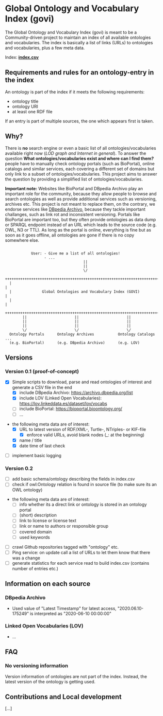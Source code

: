 # Global Ontology and Vocabulary Index (govi)

The Global Ontology and Vocabulary Index (govi) is meant to be a Community-driven project to maintain an index of all available ontologies and vocabularies.
The index is basically a list of links (URLs) to ontologies and vocabularies, plus a few meta data.

Index: [**index.csv**](./index.csv)

## Requirements and rules for an ontology-entry in the index

An ontology is part of the index if it meets the following requirements:
* ontology title
* ontology URI
* at least one RDF file

If an entry is part of multiple sources, the one which appears first is taken.

## Why?

There is **no** search engine or even a basic list of all ontologies/vocabularies available right now (*LOD graph and Internet in general*).
To answer the question **What ontologies/vocabularies exist and where can I find them?** people have to manually check ontology portals (such as BioPortal), online catalogs and similar services, each covering a different set of domains but only link to a subset of ontologies/vocabularies.
This project aims to answer the question by providing a simplified list of ontologies/vocabularies.

**Important note:** Websites like BioPortal and DBpedia Archivo play an important role for the community, because they allow people to browse and search ontologies as well as provide additional services such as versioning, archives etc.
This project is not meant to replace them, on the contrary, we endorse services like [DBpedia Archivo](https://archivo.dbpedia.org/), because they tackle important challanges, such as link rot and inconsistent versioning.
Portals like BioPortal are important too, but they often provide ontologies as data dump or SPARQL endpoint instead of an URL which leads to the source code (e.g. OWL, N3 or TTL).
As long as the portal is online, everything is fine but as soon as it goes offline, all ontologies are gone if there is no copy somewhere else.

```

            User: - Give me a list of all ontologies!
                  - ...
                                    ||
                                    ||
                                    \/
  ++++++++++++++++++++++++++++++++++++++++++++++++++++++++++++++++++++++++++++++|
  |                                                                             |
  |              Global Ontologies and Vocabulary Index (GOVI)                  |
  |                                                                             |
  ++++++++++++++++++++++++++++++++++++++++++++++++++++++++++++++++++++++++++++++|
        ||                      ||                      ||
        ||                      ||                      ||
        ||                      ||                      ||
        \/                      \/                      \/
  Ontology Portals      Ontology Archives           Ontology Catalogs       ...
  (e.g. BioPortal)      (e.g. DBpedia Archivo)      (e.g. LOV)

```

## Versions

### Version 0.1 (proof-of-concept)

* [x] Simple scripts to download, parse and read ontologies of interest and generate a CSV file in the end
  * [x] include DBpedia Archivo: https://archivo.dbpedia.org/list
  * [x] include LOV (Linked Open Vocabularies): https://lov.linkeddata.es/dataset/lov/vocabs
  * [ ] include BioPortal: https://bioportal.bioontology.org/
  * [ ] ...
* the following meta data are of interest:
  * [x] URL to latest version of RDF/XML-, Turtle-, NTriples- or KIF-file
    * [x] enforce valid URLs, avoid blank nodes (_: at the beginning)
  * [x] name / title
  * [x] date time of last check
* [ ] implement basic logging

### Version 0.2

* [ ] add basic schema/ontology describing the fields in index.csv
* [ ] check if owl:Ontology relation is found in source file (to make sure its an OWL ontology)
* the following meta data are of interest:
  * [ ] info whether its a direct link or ontology is stored in an ontology portal
  * [ ] (short) description
  * [ ] link to license or license text
  * [ ] link or name to authors or responsible group
  * [ ] covered domain
  * [ ] used keywords
* [ ] crawl Github repositories tagged with "ontology" etc.
* [ ] Ping service: on update call a list of URLs to let them know that there was a change
* [ ] generate statistics for each service read to build index.csv (contains number of entries etc.)

## Information on each source

### DBpedia Archivo

* Used value of "Latest Timestamp" for latest access, "2020.06.10-175249" is interpreted as "2020-06-10 00:00:00"

### Linked Open Vocabularies (LOV)

* ...

## FAQ

### No versioning information

Version information of ontologies are not part of the index.
Instead, the latest version of the ontology is getting used.

## Contributions and Local development

[...]
